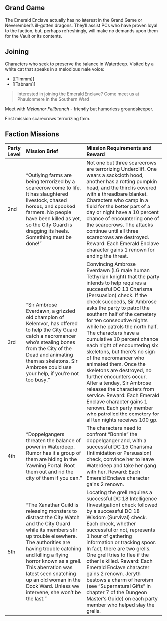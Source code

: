 ## Grand Game

The Emerald Enclave actually has no interest in the Grand Game or Neverember’s ill-gotten dragons. They’ll assist PCs who have proven loyal to the faction, but, perhaps refreshingly, will make no demands upon them for the Vault or its contents.

## Joining

Characters who seek to preserve the balance in Waterdeep.
Visited by a white cat that speaks in a melodious male voice:

- [[Timmm]]
- [[Tabnam]]

> Interested in joining the Emerald Enclave? Come meet us at Phaulonmere in the Southern Ward

Meet with *Melannor Fellbranch* - friendly but humorless groundskeeper. 

First mission scarecrows terrorizing farm.

## Faction Missions

| Party Level | Mission Brief | Mission Requirements and Reward |
| :--- | :--- | :--- |
| 2nd | “Outlying farms are being terrorized by a scarecrow come to life. It has slaughtered livestock, chased horses, and spooked farmers. No people have been killed as yet, so the City Guard is dragging its heels. Something must be done!” | Not one but three scarecrows are terrorizing Undercliff. One wears a sackcloth hood, another has a rotting pumpkin head, and the third is covered with a threadbare blanket. Characters who camp in a field for the better part of a day or night have a 10 percent chance of encountering one of the scarecrows. The attacks continue until all three scarecrows are destroyed. Reward: Each Emerald Enclave character gains 1 renown for ending the threat. |
| 3rd | “Sir Ambrose Everdawn, a grizzled old champion of Kelemvor, has offered to help the City Guard catch a necromancer who’s stealing bones from the City of the Dead and animating them as skeletons. Sir Ambrose could use your help, if you’re not too busy.” | Convincing Ambrose Everdawn (LG male human Tethyrian knight) that the party intends to help requires a successful DC 13 Charisma (Persuasion) check. If the check succeeds, Sir Ambrose asks the party to patrol the southern half of the cemetery for ten consecutive nights while he patrols the north half. The characters have a cumulative 10 percent chance each night of encountering six skeletons, but there’s no sign of the necromancer who animated them. Once the skeletons are destroyed, no further encounters occur. After a tenday, Sir Ambrose releases the characters from service. Reward: Each Emerald Enclave character gains 1 renown. Each party member who patrolled the cemetery for all ten nights receives 100 gp. |
| 4th | “Doppelgangers threaten the balance of power in Waterdeep. Rumor has it a group of them are hiding in the Yawning Portal. Root them out and rid the city of them if you can.” | The characters need to confront “Bonnie” the doppelganger and, with a successful DC 15 Charisma (Intimidation or Persuasion) check, convince her to leave Waterdeep and take her gang with her. Reward: Each Emerald Enclave character gains 2 renown. |
| 5th | “The Xanathar Guild is releasing monsters to distract the City Watch and the City Guard while its members stir up trouble elsewhere. The authorities are having trouble catching and killing a flying horror known as a grell. This aberration was latest seen snatching up an old woman in the Dock Ward. Unless we intervene, she won’t be the last.” | Locating the grell requires a successful DC 18 Intelligence (Investigation) check followed by a successful DC 18 Wisdom (Survival) check. Each check, whether successful or not, represents 1 hour of gathering information or tracking spoor. In fact, there are two grells. One grell tries to flee if the other is killed. Reward: Each Emerald Enclave character gains 2 renown. Jeryth bestows a charm of heroism (see “Supernatural Gifts” in chapter 7 of the Dungeon Master’s Guide) on each party member who helped slay the grells. |
